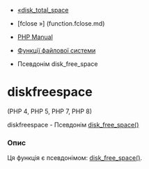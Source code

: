 - [«disk_total_space](function.disk-total-space.md)
- [fclose »] (function.fclose.md)

- [PHP Manual](index.md)
- [Функції файлової системи](ref.filesystem.md)
- Псевдонім disk_free_space

# diskfreespace

(PHP 4, PHP 5, PHP 7, PHP 8)

diskfreespace - Псевдонім
[disk_free_space()](function.disk-free-space.md)

### Опис

Ця функція є псевдонімом:
[disk_free_space()](function.disk-free-space.md).
